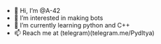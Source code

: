 - 👋 Hi, I’m @A-42
- 👀 I’m interested in making bots
- 🌱 I’m currently learning python and C++
- 📫 Reach me at (telegram)(telegram.me/Pydltya)

<!---
telegramguru307/telegramguru307 is a ✨ special ✨ repository because its `README.md` (this file) appears on your GitHub profile.
You can click the Preview link to take a look at your changes.
--->
